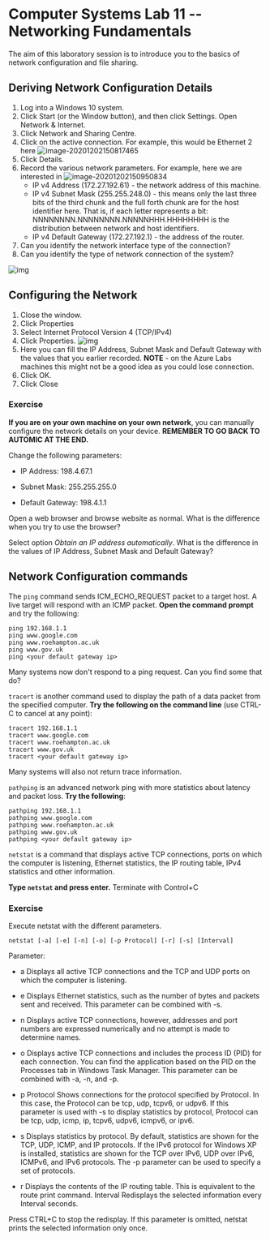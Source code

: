 # Computer Systems Lab 11 -- Networking Fundamentals

The aim of this laboratory session is to introduce you to the basics of network configuration and file sharing.

## Deriving Network Configuration Details

1. Log into a Windows 10 system.
2. Click Start (or the Window button), and then click Settings. Open Network & Internet.
3. Click Network and Sharing Centre.
4. Click on the active connection. For example, this would be Ethernet 2 here ![image-20201202150817465](image-20201202150817465.png)
5. Click Details.
6. Record the various network parameters. For example, here we are interested in ![image-20201202150950834](image-20201202150950834.png)
   - IP v4 Address (172.27.192.61) - the network address of this machine.
   - IP v4 Subnet Mask (255.255.248.0) - this means only the last three bits of the third chunk and the full forth chunk are for the host identifier here. That is, if each letter represents a bit: NNNNNNNN.NNNNNNNN.NNNNNHHH.HHHHHHHH is the distribution between network and host identifiers.
   - IP v4 Default Gateway (172.27.192.1) - the address of the router.
7. Can you identify the network interface type of the connection?
8. Can you identify the type of network connection of the system?

![img](clip_image002.png)

## Configuring the Network

1. Close the window.
2. Click Properties
3. Select Internet Protocol Version 4 (TCP/IPv4)
4. Click Properties. ![img](clip_image004.png)
5. Here you can fill the IP Address, Subnet Mask and Default Gateway with the values that you earlier recorded. **NOTE** - on the Azure Labs machines this might not be a good idea as you could lose connection.
6. Click OK.
7. Click Close

### Exercise

**If you are on your own machine on your own network**, you can manually configure the network details on your device. **REMEMBER TO GO BACK TO AUTOMIC AT THE END.**

Change the following parameters:

- IP Address: 198.4.67.1

- Subnet Mask: 255.255.255.0

- Default Gateway: 198.4.1.1

Open a web browser and browse website as normal. What is the difference when you try to use the browser?

Select option *Obtain an IP address automatically*. What is the difference in the values of IP Address, Subnet Mask and Default Gateway?

##  Network Configuration commands

The `ping` command sends ICM_ECHO_REQUEST packet to a target host. A live target will respond with an ICMP packet. **Open the command prompt** and try the following:

```shell
ping 192.168.1.1
ping www.google.com
ping www.roehampton.ac.uk
ping www.gov.uk
ping <your default gateway ip>
```

Many systems now don't respond to a ping request. Can you find some that do?

`tracert` is another command used to display the path of a data packet from the specified computer. **Try the following on the command line** (use CTRL-C to cancel at any point):

```shell
tracert 192.168.1.1
tracert www.google.com
tracert www.roehampton.ac.uk
tracert www.gov.uk
tracert <your default gateway ip>
```

Many systems will also not return trace information.

`pathping` is an advanced network ping with more statistics about latency and packet loss. **Try the following**:

```shell
pathping 192.168.1.1
pathping www.google.com
pathping www.roehampton.ac.uk
pathping www.gov.uk
pathping <your default gateway ip>
```

`netstat` is a command that displays active TCP connections, ports on which the computer is listening, Ethernet statistics, the IP routing table, IPv4 statistics and other information.

**Type `netstat` and press enter.** Terminate with Control+C

### Exercise

Execute netstat with the different parameters.

`netstat [-a] [-e] [-n] [-o] [-p Protocol] [-r] [-s] [Interval]`

Parameter:

- a Displays all active TCP connections and the TCP and UDP ports on which the computer is listening. 

- e Displays Ethernet statistics, such as the number of bytes and packets sent and received. This parameter can be combined with -s. 

- n Displays active TCP connections, however, addresses and port numbers are expressed numerically and no attempt is made to determine names. 

- o Displays active TCP connections and includes the process ID (PID) for each connection. You can find the application based on the PID on the Processes tab in Windows Task Manager. This parameter can be combined with -a, -n, and -p. 

- p Protocol Shows connections for the protocol specified by Protocol. In this case, the Protocol can be tcp, udp, tcpv6, or udpv6. If this parameter is used with -s to display statistics by protocol, Protocol can be tcp, udp, icmp, ip, tcpv6, udpv6, icmpv6, or ipv6. 

- s Displays statistics by protocol. By default, statistics are shown for the TCP, UDP, ICMP, and IP protocols. If the IPv6 protocol for Windows XP is installed, statistics are shown for the TCP over IPv6, UDP over IPv6, ICMPv6, and IPv6 protocols. The -p parameter can be used to specify a set of protocols. 

- r Displays the contents of the IP routing table. This is equivalent to the route print command. Interval Redisplays the selected information every Interval seconds.

Press CTRL+C to stop the redisplay. If this parameter is omitted, netstat prints the selected information only once. 

 

 